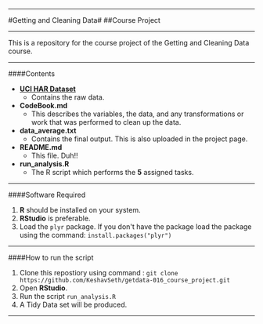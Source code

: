 - - -
#Getting and Cleaning Data#
##Course Project
- - -
This is a repository for the course project of the Getting and Cleaning Data course.
_ _ _
####Contents
* [<b>UCI HAR Dataset</b>](https://d396qusza40orc.cloudfront.net/getdata%2Fprojectfiles%2FUCI%20HAR%20Dataset.zip)
    * Contains the raw data.
* <b>CodeBook.md</b>
    * This describes the variables, the data, and any transformations or work that was performed to clean up the data.
*  <b>data_average.txt</b>
    * Contains the final output. This is also uploaded in the project page.
* <b>README.md</b>
    * This file. Duh!!
* <b>run_analysis.R</b>
    * The R script which performs the <b>5</b> assigned tasks.

_ _ _

####Software Required
1. <strong>R</strong> should be installed on your system.
2. <strong>RStudio</strong> is preferable.
3. Load the `plyr` package. If you don't have the package load the package using the command:
        `install.packages("plyr")`

_ _ _

####How to run the script
1. Clone this repostiory using command :
        `git clone https://github.com/KeshavSeth/getdata-016_course_project.git`
2. Open <b>RStudio</b>.
3. Run the script `run_analysis.R`
4. A Tidy Data set will be produced.

_ _ _
